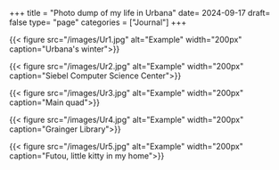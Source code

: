 +++
title = "Photo dump of my life in Urbana"
date= 2024-09-17
draft= false
type= "page"
categories = ["Journal"]
+++

{{< figure src="/images/Ur1.jpg" alt="Example" width="200px" caption="Urbana's winter">}}

{{< figure src="/images/Ur2.jpg" alt="Example" width="200px" caption="Siebel Computer Science Center">}}

{{< figure src="/images/Ur3.jpg" alt="Example" width="200px" caption="Main quad">}}

{{< figure src="/images/Ur4.jpg" alt="Example" width="200px" caption="Grainger Library">}}

{{< figure src="/images/Ur5.jpg" alt="Example" width="200px" caption="Futou, little kitty in my home">}}